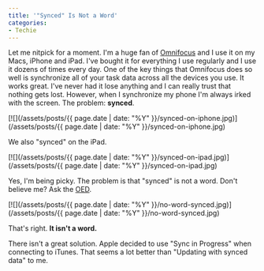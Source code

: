 ```yaml
---
title: '"Synced" Is Not a Word'
categories:
- Techie
---
```


Let me nitpick for a moment. I'm a huge fan of [Omnifocus](http://www.omnigroup.com/products/omnifocus/) and I use it on my Macs, iPhone and iPad. I've bought it for everything I use regularly and I use it dozens of times every day. One of the key things that Omnifocus does so well is synchronize all of your task data across all the devices you use. It works great. I've never had it lose anything and I can really trust that nothing gets lost.
However, when I synchronize my phone I'm always irked with the screen. The problem: **synced**.

[![](/assets/posts/{{ page.date | date: "%Y" }}/synced-on-iphone.jpg)](/assets/posts/{{ page.date | date: "%Y" }}/synced-on-iphone.jpg)

We also "synced" on the iPad.

[![](/assets/posts/{{ page.date | date: "%Y" }}/synced-on-ipad.jpg)](/assets/posts/{{ page.date | date: "%Y" }}/synced-on-ipad.jpg)

Yes, I'm being picky. The problem is that "synced" is not a word. Don't believe me? Ask the [OED](http://www.oed.com/).

[![](/assets/posts/{{ page.date | date: "%Y" }}/no-word-synced.jpg)](/assets/posts/{{ page.date | date: "%Y" }}/no-word-synced.jpg)

That's right. **It isn't a word.**

There isn't a great solution. Apple decided to use "Sync in Progress" when connecting to iTunes. That seems a lot better than "Updating with synced data" to me.
